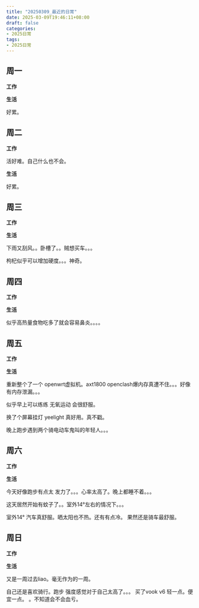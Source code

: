 ```yaml
---
title: "20250309_最近的日常"
date: 2025-03-09T19:46:11+08:00
draft: false
categories:
- 2025日常
tags:
- 2025日常
---
```



## 周一

**工作**



**生活**

好累。

## 周二

**工作**

活好难。自己什么也不会。

**生活**

好累。

## 周三


**工作**



**生活**

下雨又刮风。。卧槽了。。贼想买车。。。

枸杞似乎可以增加硬度。。。神奇。

## 周四


**工作**



**生活**

似乎高热量食物吃多了就会容易鼻炎。。。。



## 周五


**工作**



**生活**

重新整个了一个 openwrt虚拟机。axt1800 openclash爆内存真遭不住。。。好像有内存泄漏。。。

似乎早上可以练练 无氧运动 会很舒服。

换了个屏幕挂灯 yeelight 真好用。真不戳。

晚上跑步遇到两个骑电动车鬼叫的年轻人。。。

## 周六


**工作**



**生活**

今天好像跑步有点太 发力了。。。心率太高了。晚上都睡不着。。。

这天居然开始有蚊子了。。室外14°左右的情况下。。。

室外14° 汽车真舒服。晒太阳也不热。还有有点冷。 果然还是骑车最舒服。


## 周日


**工作**



**生活**

又是一周过去liao。毫无作为的一周。

自己还是喜欢骑行。跑步 强度感觉对于自己太高了。。。 买了vook v6 轻一点。便宜一点。 。不知道会不会血亏。






